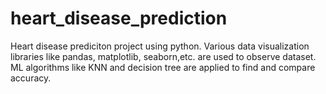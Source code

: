 # heart_disease_prediction

Heart disease prediciton project using python. Various data visualization libraries like pandas, matplotlib, seaborn,etc. are used to observe dataset. ML algorithms like KNN and decision tree are applied to find and compare accuracy.
